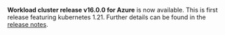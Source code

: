 **Workload cluster release v16.0.0 for Azure** is now available. This is first release featuring kubernetes 1.21. Further details can be found in the [release notes](https://docs.giantswarm.io/changes/workload-cluster-releases-azure/releases/azure-v16.0.0/).
